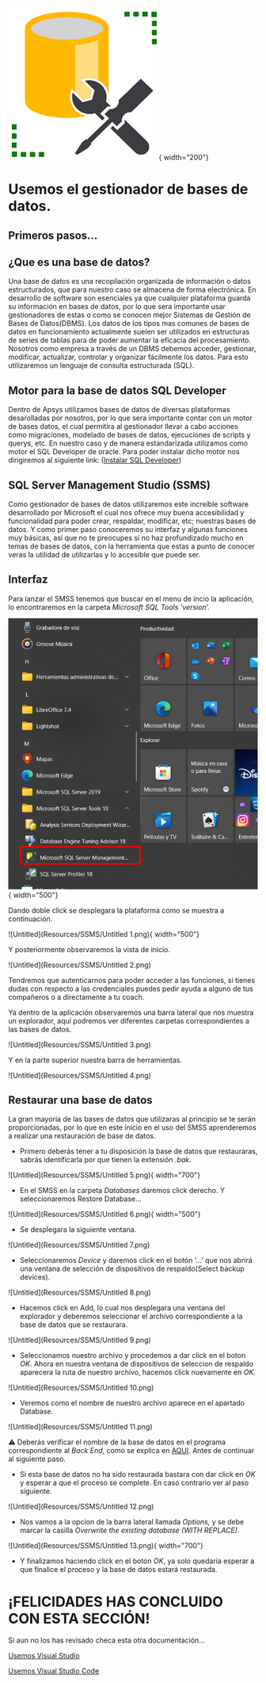 ![Untitled](Resources/SSMS.png){ width="200"}
# Usemos el gestionador de bases de datos.

## Primeros pasos…

## ¿Que es una base de datos?

Una base de datos  es una recopilación organizada de información o datos estructurados, que para nuestro caso se almacena de forma electrónica. En desarrollo de software son esenciales ya que cualquier plataforma guarda su información en bases de datos, por lo que sera importante usar gestionadores de estas o como se conocen mejor Sistemas de Gestión de Bases de Datos(DBMS). Los datos de los tipos mas comunes de bases de datos en funcionamiento actualmente suelen ser utilizados en estructuras de series de tablas para de poder aumentar la eficacia del procesamiento. Nosotros como empresa a través de un DBMS debemos acceder, gestionar, modificar, actualizar, controlar y organizar fácilmente los datos. Para esto utilizaremos un lenguaje de consulta estructurada (SQL). 

## Motor para la base de datos SQL Developer

Dentro de Apsys utilizamos bases de datos de diversas plataformas desarolladas por nosotros, por lo que sera importante contar con un motor de bases datos, el cual permitira al gestionador llevar a cabo acciones como migraciones, modelado de bases de datos, ejecuciones de scripts y querys, etc. En nuestro caso y de manera estandarizada utilizamos como motor el SQL Developer de oracle. Para poder instalar dicho motor nos dirigiremos al siguiente link: ([Instalar SQL Developer](https://www.oracle.com/database/sqldeveloper/technologies/download/))

## SQL Server Management Studio (SSMS)

Como gestionador de bases de datos utilizaremos este increíble software desarrollado por Microsoft el cual nos ofrece muy buena accesibilidad y funcionalidad para poder crear, respaldar, modificar, etc; nuestras bases de datos. Y como primer paso conoceremos su interfaz y algunas funciones muy básicas, así que no te preocupes si no haz profundizado mucho en temas de bases de datos, con la herramienta que estas a punto de conocer veras la utilidad de utilizarlas y lo accesible que puede ser.

## Interfaz

Para lanzar el SMSS tenemos que buscar en el menu de incio la aplicación, lo encontraremos en la carpeta *Microsoft SQL Tools ‘version’.* 

![Untitled](Resources/SSMS/Untitled.png){ width="500"}

Dando doble click se desplegara la plataforma como se muestra a continuación.

![Untitled](Resources/SSMS/Untitled 1.png){ width="500"}

Y posteriormente observaremos la vista de inicio.

![Untitled](Resources/SSMS/Untitled 2.png)

Tendremos que autenticarnos para poder acceder a las funciones, si tienes dudas con respecto a las credenciales puedes pedir ayuda a alguno de tus compañeros o a directamente a tu coach.

Ya dentro de la aplicación observaremos una barra lateral que nos muestra un explorador, aquí podremos ver diferentes carpetas correspondientes a las bases de datos.

![Untitled](Resources/SSMS/Untitled 3.png)

Y en la parte superior nuestra barra de herramientas.

![Untitled](Resources/SSMS/Untitled 4.png)

## Restaurar una base de datos

La gran mayoría de las bases de datos que utilizaras al principio se te serán proporcionadas, por lo que en este inicio en el uso del SMSS aprenderemos a realizar una restauración de base de datos.

- Primero deberás tener a tu disposición la base de datos que restauraras, sabrás identificarla por que tienen la extensión *.bak.*

![Untitled](Resources/SSMS/Untitled 5.png){ width="700"}

- En el SMSS en la carpeta *Databases* daremos click derecho. Y seleccionaremos Restore Database…

![Untitled](Resources/SSMS/Untitled 6.png){ width="500"}

- Se desplegara la siguiente ventana.

![Untitled](Resources/SSMS/Untitled 7.png)

- Seleccionaremos *Device* y daremos click en el botón ‘…’ que nos abrirá una ventana de selección de dispositivos de respaldo(Select backup devices).

![Untitled](Resources/SSMS/Untitled 8.png)

- Hacemos click en Add, lo cual nos desplegara una ventana del explorador y deberemos seleccionar el archivo correspondiente a la base de datos que se restaurara.

![Untitled](Resources/SSMS/Untitled 9.png)

- Seleccionamos nuestro archivo y procedemos a dar click en el boton *OK.* Ahora en nuestra ventana de dispositivos de seleccion de respaldo aparecera la ruta de nuestro archivo, hacemos click nuevamente en *OK.*

![Untitled](Resources/SSMS/Untitled 10.png)

- Veremos como el nombre de nuestro archivo aparece en el apartado Database.

![Untitled](Resources/SSMS/Untitled 11.png)


⚠️ Deberás verificar el nombre de la base de datos en el programa correspondiente al *Back End*, como se explica en [AQUI](Usemos%20Visual%20Studio%20ee10e243d40246b480dced765d9016fb.md). Antes de continuar al siguiente paso.

- Si esta base de datos no ha sido restaurada bastara con dar click en *OK* y esperar a que el proceso se complete. En caso contrario ver al paso siguiente.

![Untitled](Resources/SSMS/Untitled 12.png)

- Nos vamos a la opcion de la barra lateral llamada *Options,* y se debe marcar la casilla *Overwrite the existing database (WITH REPLACE).*

![Untitled](Resources/SSMS/Untitled 13.png){ width="700"}

- Y finalizamos haciendo click en el botón *OK*, ya solo quedaría esperar a que finalice el proceso y la base de datos estará restaurada.

# ¡FELICIDADES HAS CONCLUIDO CON ESTA SECCIÓN!

Si aun no los has revisado checa esta otra documentación…

[Usemos Visual Studio ](Usemos%20Visual%20Studio%20ee10e243d40246b480dced765d9016fb.md)

[Usemos Visual Studio Code](Usemos%20Visual%20Studio%20Code%206523405cead146ed9167afb69b843478.md)